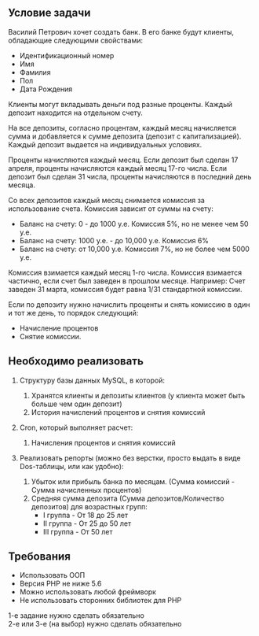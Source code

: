 ## Условие задачи
Василий Петрович хочет создать банк. В его банке будут клиенты, обладающие следующими свойствами:
* Идентификационный номер
* Имя
* Фамилия
* Пол
* Дата Рождения


Клиенты могут вкладывать деньги под разные проценты. Каждый депозит находится на отдельном счету. 

На все депозиты, согласно процентам, каждый месяц начисляется сумма и добавляется к сумме депозита (депозит с капитализацией). Каждый депозит выдается на индивидуальных условиях.

Проценты начисляются каждый месяц. Если депозит был сделан 17 апреля, проценты начисляются каждый месяц 17-го числа. Если депозит был сделан 31 числа, проценты начисляются в последний день месяца.

Со всех депозитов каждый месяц снимается комиссия за использование счета. Комиссия зависит от суммы на счету:
* Баланс на счету: 0 - до 1000 у.е. Комиссия 5%, но не менее чем 50 у.е.
* Баланс на счету: 1000 у.е. - до 10,000 у.е. Комисcия 6%
* Баланс на счету: от 10,000 у.е. Комиссия 7%, но не более чем 5000 у.е.

Комиссия взимается каждый месяц 1-го числа. Комиссия взимается частично, если счет был заведен в прошлом месяце. Например:
Счет заведен 31 марта, комиссия будет равна 1/31 стандартной комиссии.

Если по депозиту нужно начислить проценты и снять комиссию в один и тот же день, то порядок следующий:
* Начисление процентов
* Снятие комиссии.

## Необходимо реализовать
1. Структуру базы данных MySQL, в которой:
    1. Хранятся клиенты и депозиты клиентов (у клиента может быть больше чем один депозит)
    2. История начислений процентов и снятия комиссий
 
1. Cron, который выполняет расчет:
    1. Начисления процентов и снятия комиссий

3. Реализовать репорты (можно без верстки, просто выдать в виде Dos-таблицы, или как удобно):
    1. Убыток или прибыль банка по месяцам. (Сумма комиссий - Сумма начисленных процентов)
    1. Средняя сумма депозита (Сумма депозитов/Количество депозитов) для возрастных групп:
        * I группа - От 18 до 25 лет
        * II группа - От 25 до 50 лет
        * III группа - От 50 лет

## Требования
* Использовать ООП
* Версия PHP не ниже 5.6
* Можно использовать любой фреймворк
* Не использовать сторонних библиотек для PHP

1-е задание нужно сделать обязательно  
2-е или 3-е (на выбор) нужно сделать обязательно
